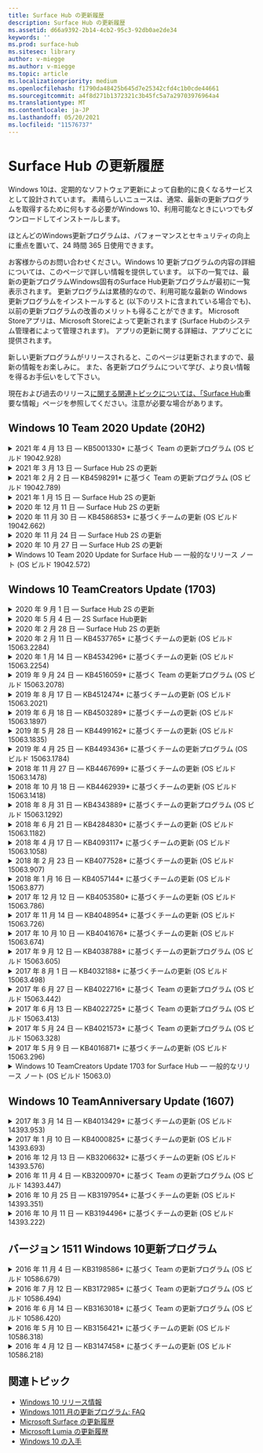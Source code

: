 ```yaml
---
title: Surface Hub の更新履歴
description: Surface Hub の更新履歴
ms.assetid: d66a9392-2b14-4cb2-95c3-92db0ae2de34
keywords: ''
ms.prod: surface-hub
ms.sitesec: library
author: v-miegge
ms.author: v-miegge
ms.topic: article
ms.localizationpriority: medium
ms.openlocfilehash: f1790da48425b645d7e25342cfd4c1b0cde44661
ms.sourcegitcommit: a4f8d271b1372321c3b45fc5a7a29703976964a4
ms.translationtype: MT
ms.contentlocale: ja-JP
ms.lasthandoff: 05/20/2021
ms.locfileid: "11576737"
---
```

# <a name="surface-hub-update-history"></a>Surface Hub の更新履歴

Windows 10は、定期的なソフトウェア更新によって自動的に良くなるサービスとして設計されています。 素晴らしいニュースは、通常、最新の更新プログラムを取得するために何もする必要がWindows 10、利用可能なときにいつでもダウンロードしてインストールします。

ほとんどのWindows更新プログラムは、パフォーマンスとセキュリティの向上に重点を置いて、24 時間 365 日使用できます。

お客様からのお問い合わせください。Windows 10 更新プログラムの内容の詳細については、このページで詳しい情報を提供しています。 以下の一覧では、最新の更新プログラムWindows固有のSurface Hub更新プログラムが最初に一覧表示されます。 更新プログラムは累積的なので、利用可能な最新の Windows 更新プログラムをインストールすると (以下のリストに含まれている場合でも)、以前の更新プログラムの改善のメリットも得ることができます。 Microsoft Storeアプリは、Microsoft Storeによって更新されます (Surface Hubのシステム管理者によって管理されます)。 アプリの更新に関する詳細は、アプリごとに提供されます。

新しい更新プログラムがリリースされると、このページは更新されますので、最新の情報をお楽しみに。 また、各更新プログラムについて学び、より良い情報を得るお手伝いをして下さい。

現在および過去のリリース[に関する関連トピックについては、「Surface Hub](https://support.microsoft.com/products/surface-devices/surface-hub)重要な情報」ページを参照してください。注意が必要な場合があります。

## <a name="windows-10-team-2020-update-20h2"></a>Windows 10 Team 2020 Update (20H2)

<details>
<summary>2021 年 4 月 13 日 — KB5001330* に基づく Team の更新プログラム (OS ビルド 19042.928)</summary>

この更新プログラムには、品質Surface Hub修正プログラムが含まれています。 [更新履歴] Surface Hubに既に説明されていないWindows 10[更新プログラム](https://support.microsoft.com/help/4581839/windows-10-update-history)の主な更新プログラムには、次のものが含まれます。

* すべての累積的な更新プログラムではなく、一部Surface Hubデバイスが毎月のセキュリティ更新プログラムWindowsインストールしていたという問題Windows解決します。

デバイスの機能と[サービスSurface Hub/](/surface-hub/)無効にする方法については、「管理者向けガイド」を参照してください。 *[KB5001330](https://support.microsoft.com/help/5001330)
</details>

<details>
<summary>2021 年 3 月 13 日 — Surface Hub 2S の更新</summary>

この更新プログラムは、2S Surface Hub固有の更新プログラムであり、以下に示すドライバーとファームウェアの更新プログラムを提供します。

* Intel(R) Bluetoothドライバー - 22.30.0.4
  * セキュリティ更新プログラムに取り組み、システムの安定性を向上します。
* Intel(R) グラフィックス ドライバー - 27.20.100.8682
  * セキュリティ更新プログラムに取り組み、システムの安定性を向上します。
* Intel(R) Wi-Fiドライバー - 22.30.0.11
  * セキュリティ更新プログラムに取り組み、システムの安定性を向上します。
</details>

<details>
<summary>2021 年 2 月 2 日 — KB4598291* に基づく Team の更新プログラム (OS ビルド 19042.789)</summary>

この更新プログラムには、品質Surface Hub修正プログラムが含まれています。 [更新履歴] Surface Hubに既に説明されていないWindows 10[更新プログラム](https://support.microsoft.com/help/4581839/windows-10-update-history)の主な更新プログラムには、次のものが含まれます。

* デバイス アカウントの UPN が SMTP と等しくないExchangeとカレンダーの同期が機能する修正。
* 管理者がカレンダーと同期中にモダン認証の使用を無効にする機能を追加Exchange。
* [デバイス アカウントSurface Hubを使用する] 機能が有効になっていると、ユーザーにプロキシ資格情報の入力を求めるメッセージが表示されません。
* 認証を必要とするプロキシWindows場合、更新とストアの更新チェックが完了しない問題を解決します。
* 有線取り込みシナリオ中に、Connectアプリの信頼性が向上します。

デバイスの機能と[サービスSurface Hub/](https://docs.microsoft.com/surface-hub/)無効にする方法については、「管理者向けガイド」を参照してください。 *[KB4598291](https://support.microsoft.com/help/4598291)
</details>

<details>
<summary>2021 年 1 月 15 日 — Surface Hub 2S の更新</summary>

この更新プログラムは、2S Surface Hub固有の更新プログラムであり、以下に示すドライバーとファームウェアの更新プログラムを提供します。

* Surface SMC ファームウェア更新プログラム - 3.93.139.0
* Surface UEFI 更新プログラム - 694.3473.768.0
</details>

<details>
<summary>2020 年 12 月 11 日 — Surface Hub 2S の更新</summary>

この更新プログラムは、2S Surface Hub固有の更新プログラムであり、以下に示すドライバーとファームウェアの更新プログラムを提供します。

* Surface SMC ファームウェア更新プログラム - 3.92.139.0
* Surface UEFI 更新プログラム - 694.3447.768.0
</details>

<details>
<summary>2020 年 11 月 30 日 — KB4586853* に基づくチームの更新 (OS ビルド 19042.662)</summary>

この更新プログラムには、品質Surface Hub修正プログラムが含まれています。 [更新履歴] Surface Hubに既に説明されていないWindows 10[更新プログラム](https://support.microsoft.com/help/4581839/windows-10-update-history)の主な更新プログラムには、次のものが含まれます。

* [プライバシー] ページ設定追加オプションを提供します。
* [セッションの終了] クリーンアップによって、エッジ アプリケーションに関連するデータが完全に削除Chromium。
* 開始済みの会議がウェルカム/スタート画面に表示されない問題を解決します。
* en-US 以外の地域のクラウド回復に関する問題を解決します。
* Skype for Business
  * 方向オーディオのパフォーマンスが向上します。
  * 通話中にペンを使用した場合の"ペンタップ" のSkype for Businessしました。
* Insider Program に登録する際の信頼性Windows向上します。
* チーム シェルの信頼性Windows向上します。

デバイスの機能と[サービスSurface Hub/](https://docs.microsoft.com/surface-hub/)無効にする方法については、「管理者向けガイド」を参照してください。 *[KB4586853](https://support.microsoft.com/help/4586853)
</details>

<details>
<summary>2020 年 11 月 24 日 — Surface Hub 2S の更新</summary>

この更新プログラムは、2S Surface Hub固有の更新プログラムであり、以下に示すドライバーとファームウェアの更新プログラムを提供します。

* Surface SMC ファームウェア更新プログラム - 3.91.139.0
  * 接続されたスタンバイの信頼性を向上します。
* Surface Touch ファームウェアの更新プログラム - 3.91.139.0
  * 接続されたスタンバイタッチ応答を改善します。
* Surface USB オーディオ ファームウェアの更新プログラム - 3.91.139.0
* Surface Pen ファームウェアの更新プログラム - 3.91.139.0
</details>

<details>
<summary>2020 年 10 月 27 日 — Surface Hub 2S の更新</summary>

この更新プログラムは、2S Surface Hub固有の更新プログラムであり、以下に示すドライバーとファームウェアの更新プログラムを提供します。

* Surface System Aggregator ファームウェア更新プログラム - 4.14.139.0
* Surface UEFI 更新プログラム - 694.3386.768.0
</details>

<details>
<summary>Windows 10 Team 2020 Update for Surface Hub — 一般的なリリース ノート (OS ビルド 19042.572)</summary>

この更新プログラムには、品質Surface Hub修正プログラムが含まれています。 [Windows 10](https://support.microsoft.com/help/4581839/windows-10-update-history)更新履歴で既に説明されていない Surface Hub の主要な更新プログラムは、"Windows 10 Team[2020 Update](https://docs.microsoft.com/surface-hub/surface-hub-2020-update-whats-new)の新機能" ページに示されています。

地域、配布方法、およびデバイスの種類別の更新プログラムの可用性の詳細については、「Install[Windows 10 Team 2020 Update」](https://docs.microsoft.com/surface-hub/surface-hub-2020-update)ページを参照してください。
</details>

## <a name="windows-10-team-creators-update-1703"></a>Windows 10 TeamCreators Update (1703)

<details>
<summary>2020 年 9 月 1 日 — Surface Hub 2S の更新</summary>

この更新プログラムは、2S Surface Hub固有の更新プログラムであり、以下に示すドライバーとファームウェアの更新プログラムを提供します。

* Surface SMC ファームウェア更新プログラム - 1.177.139.0
  * フィールド修復のシナリオを改善します。
* Surface SSD ファームウェア更新プログラム - 5.14.139.0
  * システムの安定性が向上します。
* Surface シリアル ハブ ドライバー - 9.40.139.0
  * システムの安定性が向上します。
</details>

<details>
<summary>2020 年 5 月 4 日 — 2S Surface Hub更新</summary>

この更新プログラムは、2S Surface Hub固有の更新プログラムであり、以下に示すドライバーとファームウェアの更新プログラムを提供します。

* Surface USB オーディオ ドライバー - 15.3.6.0
  * 方向オーディオのパフォーマンスが向上します。
* Intel(R) ディスプレイ オーディオ ドライバー - 10.27.0.5
  * 画面共有のシナリオを改善します。
* Intel(R) グラフィックス ドライバー - 26.20.100.7263
  * システムの安定性が向上します。
* Surface System ドライバー - 1.7.139.0
  * システムの安定性が向上します。
* Surface SMC ファームウェア更新プログラム - 1.176.139.0
  * システムの安定性が向上します。
</details>

<details>
<summary>2020 年 2 月 28 日 — Surface Hub 2S の更新</summary>

この更新プログラムは、2S Surface Hub固有の更新プログラムであり、以下に示すドライバーとファームウェアの更新プログラムを提供します。

* Surface Integration ドライバー - 13.46.139.0 
  * 表示の明るさのシナリオを改善します。
* Intel(R) 管理エンジン インターフェイス ドライバー - 1914.12.0.1256
  * システムの安定性が向上します。
* Surface SMC ファームウェア更新プログラム - 1.161.139.0
  * ペンバッテリーのパフォーマンスが向上します。
* Surface UEFI 更新プログラム - 694.2938.768.0
  * システムの安定性が向上します。
</details>

<details>
<summary>2020 年 2 月 11 日 — KB4537765* に基づくチームの更新 (OS ビルド 15063.2284)</summary>

この更新プログラムには、品質Surface Hub修正プログラムが含まれています。 [更新履歴] Surface Hubに既に説明されていないWindows 10[更新プログラム](https://support.microsoft.com/help/4018124/windows-10-update-history)の主な更新プログラムには、次のものが含まれます。

* 通話中にハブ 2S が他の参加者からうまく聞こえないSkype for Businessします。
* 一部のアラビア語、ヘブライ語、その他の RTL 言語の使用シナリオの信頼性が向上Surface Hub。

デバイスの機能と[サービスSurface Hub/](https://docs.microsoft.com/surface-hub/)無効にする方法については、「管理者向けガイド」を参照してください。
*[KB4537765](https://support.microsoft.com/help/4537765)
</details>

<details>
<summary>2020 年 1 月 14 日 — KB4534296* に基づくチームの更新 (OS ビルド 15063.2254)</summary>

この更新プログラムには、品質Surface Hub修正プログラムが含まれています。 [更新履歴] Surface Hubに既に説明されていないWindows 10[更新プログラム](https://support.microsoft.com/help/4018124/windows-10-update-history)の主な更新プログラムには、次のものが含まれます。

* 2S のログ コレクションに関する問題Microsoft Surface Hubします。

デバイスの機能と[サービスSurface Hub/](https://docs.microsoft.com/surface-hub/)無効にする方法については、「管理者向けガイド」を参照してください。
*[KB4534296](https://support.microsoft.com/help/4534296)
</details>

<details>
<summary>2019 年 9 月 24 日 — KB4516059* に基づく Team の更新プログラム (OS ビルド 15063.2078)</summary>

この更新プログラムには、品質Surface Hub修正プログラムが含まれています。 [更新履歴] Surface Hubに既に説明されていないWindows 10[更新プログラム](https://support.microsoft.com/help/4018124/windows-10-update-history)の主な更新プログラムには、次のものが含まれます。

 * [2S Surface Hub] ページ設定に更新して、回復オプションを正確に反映します。
 * デバイスの認識Surface Hub 2S ようこそ画面に更新します。
 * チーム シェルのバックグラウンドが正Windows表示されない問題に対処しました。
 * MDM ポリシーを使用して構成した場合のスタート メニューレイアウトの永続性に関する問題に対処しました。
 * 一部の内部 web サイトMicrosoft Edgeに発生する問題を修正しました。
 * フルスクリーン モードで表示Skype for Business発生する問題を修正しました。

デバイスの機能と[サービスSurface Hub/](https://docs.microsoft.com/surface-hub/)無効にする方法については、「管理者向けガイド」を参照してください。
*[KB4503289](https://support.microsoft.com/help/4503289)
</details>

<details>
<summary>2019 年 8 月 17 日 — KB4512474* に基づくチームの更新 (OS ビルド 15063.2021)</summary>

この更新プログラムには、品質Surface Hub修正プログラムが含まれています。 [更新履歴] Surface Hubに既に説明されていないWindows 10[更新プログラム](https://support.microsoft.com/help/4018124/windows-10-update-history)の主な更新プログラムには、次のものが含まれます。

 * ハブ 2S のビデオアウトが既定で "Duplicate" モードに設定されます。
 * 一部のアラビア語の使用シナリオの信頼性が向上Surface Hub。

デバイスの機能と[サービスSurface Hub/](https://docs.microsoft.com/surface-hub/)無効にする方法については、「管理者向けガイド」を参照してください。
*[KB4503289](https://support.microsoft.com/help/4503289)
 </details>

<details>
<summary>2019 年 6 月 18 日 — KB4503289* に基づくチームの更新 (OS ビルド 15063.1897)</summary>

この更新プログラムには、品質Surface Hub修正プログラムが含まれています。 [更新履歴] Surface Hubに既に説明されていないWindows 10[更新プログラム](https://support.microsoft.com/help/4018124/windows-10-update-history)の主な更新プログラムには、次のものが含まれます。

* ユーザーがアカウントを使用してデバイスにサインインMicrosoft Surface Hubする問題Azure Active Directoryします。 この問題は、以前のセッションが正常に終了しなかったため発生します。
* TLS 1.2 接続のサポートを ID プロバイダーに追加し、Exchangeのシナリオでサポートを追加します。
* Hub 2S のハードウェア診断アプリの信頼性を向上させる修正プログラム。 
* ハブ 2S での初回実行セットアップ エクスペリエンスの一貫性を向上させる修正。 

デバイスの機能と[サービスSurface Hub/](https://docs.microsoft.com/surface-hub/)無効にする方法については、「管理者向けガイド」を参照してください。
*[KB4503289](https://support.microsoft.com/help/4503289)
</details>

<details>
<summary>2019 年 5 月 28 日 — KB4499162* に基づくチームの更新 (OS ビルド 15063.1835)</summary>

この更新プログラムには、品質Surface Hub修正プログラムが含まれています。 [更新履歴] Surface Hubに既に説明されていないWindows 10[更新プログラム](https://support.microsoft.com/help/4018124/windows-10-update-history)の主な更新プログラムには、次のものが含まれます。

* [デバイス アカウントSurface Hubを使用する] 機能が有効になっていると、ユーザーにプロキシ資格情報の入力を求めるメッセージが表示されません。
* オーディオ/ビデオが正Skypeプロキシを使用しないので、定期的に接続が失敗する問題を解決します。
* TLS 1.2 のサポートを追加Skype for Business。
* サーバーが TLS 1.0 または TLS 1.1 をSkype場合に、Skype クライアントの SIP 接続エラーを解決します。

デバイスの機能と[サービスSurface Hub/](https://docs.microsoft.com/surface-hub/)無効にする方法については、「管理者向けガイド」を参照してください。
*[KB4499162](https://support.microsoft.com/help/4499162)
</details>

<details>
<summary>2019 年 4 月 25 日 — KB4493436* に基づくチームの更新プログラム (OS ビルド 15063.1784)</summary>

この更新プログラムには、品質Surface Hub修正プログラムが含まれています。 [更新履歴] Surface Hubに既に説明されていないWindows 10[更新プログラム](https://support.microsoft.com/help/4018124/windows-10-update-history)の主な更新プログラムには、次のものが含まれます。

* デバイスに接続されている一部の USB デバイスでビデオとオーディオの同期の問題を解決Surface Hub。

デバイスの機能と[サービスSurface Hub/](https://docs.microsoft.com/surface-hub/)無効にする方法については、「管理者向けガイド」を参照してください。
*[KB4493436](https://support.microsoft.com/help/4493436)
</details>

<details>
<summary>2018 年 11 月 27 日 — KB4467699* に基づくチームの更新 (OS ビルド 15063.1478)</summary>

この更新プログラムには、品質Surface Hub修正プログラムが含まれています。 [更新履歴] Surface Hubに既に説明されていないWindows 10[更新プログラム](https://support.microsoft.com/help/4018124/windows-10-update-history)の主な更新プログラムには、次のものが含まれます。

* 一部のユーザーが "My Meetings and Files" にSigning-Inする問題に取り組んでいます。

デバイスの機能と[サービスSurface Hub/](https://docs.microsoft.com/surface-hub/)無効にする方法については、「管理者向けガイド」を参照してください。
*[KB4467699](https://support.microsoft.com/help/KB4467699)
</details>

<details>
<summary>2018 年 10 月 18 日 — KB4462939* に基づくチームの更新 (OS ビルド 15063.1418)</summary>

この更新プログラムには、品質Surface Hub修正プログラムが含まれています。 [更新履歴] Surface Hubに既に説明されていないWindows 10[更新プログラム](https://support.microsoft.com/help/4018124/windows-10-update-history)の主な更新プログラムには、次のものが含まれます。

* Skype for Business修正: 
  * スリープからSkype for Business場合の接続の問題を解決します
  * デバイスSkype for Business接続時のネットワーク接続の問題を解決します。
  * ディレクトリからSkype for Businessを検索するときにクラッシュする問題を解決します。
* Hub がエンタープライズ プロキシ環境で誤って "インターネット接続なし" と報告される問題を解決します。
* 顧客が新しいホワイトボード エクスペリエンスにアクセスできる機能を実装しました。

デバイスの機能と[サービスSurface Hub/](https://docs.microsoft.com/surface-hub/)無効にする方法については、「管理者向けガイド」を参照してください。
*[KB4462939](https://support.microsoft.com/help/4462939)
</details>

<details>
<summary>2018 年 8 月 31 日 — KB4343889* に基づくチームの更新プログラム (OS ビルド 15063.1292)</summary>

この更新プログラムには、品質Surface Hub修正プログラムが含まれています。 [更新履歴] Surface Hubに既に説明されていないWindows 10[更新プログラム](https://support.microsoft.com/help/4018124/windows-10-update-history)の主な更新プログラムには、次のものが含まれます。

* ユーザーのサポートを追加Microsoft Teams
* Intune 登録でタスク管理の問題を解決する
* 管理者がハブのインスタント メッセージングサービスとメール サービスを無効にできます
* アプリの追加のバグ修正と信頼性Surface Hub Skype for Business強化

デバイスの機能と[サービスSurface Hub/](https://docs.microsoft.com/surface-hub/)無効にする方法については、「管理者向けガイド」を参照してください。
*[KB4343889](https://support.microsoft.com/help/4343889)
</details>

<details>
<summary>2018 年 6 月 21 日 — KB4284830* に基づくチームの更新 (OS ビルド 15063.1182)</summary>

この更新プログラムには、品質Surface Hub修正プログラムが含まれています。 [更新履歴] Surface Hubに既に説明されていないWindows 10[更新プログラム](https://support.microsoft.com/help/4018124/windows-10-update-history)の主な更新プログラムには、次のものが含まれます。

* EMEA での GDPR 要件のサポートに関するテレメトリの変更

デバイスの機能と[サービスSurface Hub/](https://docs.microsoft.com/surface-hub/)無効にする方法については、「管理者向けガイド」を参照してください。
*[KB4284830](https://support.microsoft.com/help/KB4284830)
</details>

<details>
<summary>2018 年 4 月 17 日 — KB4093117* に基づくチームの更新 (OS ビルド 15063.1058)</summary>

この更新プログラムには、品質Surface Hub修正プログラムが含まれています。 [更新履歴] Surface Hubに既に説明されていないWindows 10[更新プログラム](https://support.microsoft.com/help/4018124/windows-10-update-history)の主な更新プログラムには、次のものが含まれます。

* 有線プロジェクションの問題を解決する
* 特定の MDM (モバイル デバイス管理) ポリシーの一括更新を有効にする
* 国際通話に関する電話ダイヤラーの問題を解決する
* 2 つの Surface Hubs が同じ会議に参加する場合のイメージ解決の問題に対応する
* OMS (Operations Management Suite) の証明書処理エラーを解決します
* セッションの最後にクリーンアップするときにセキュリティの問題に取り組む
* チャネル 149 Miracast 165 に指定Surface Hubの問題に対応します。
  * チャネル 149 ~ 165 は、地域政府の規制により、ヨーロッパ、日本、またはイスラエルでは引き続き使用できなくなります。

デバイスの機能と[サービスSurface Hub/](https://docs.microsoft.com/surface-hub/)無効にする方法については、「管理者向けガイド」を参照してください。
*[KB4093117](https://support.microsoft.com/help/4093117)
</details>

<details>
<summary>2018 年 2 月 23 日 — KB4077528* に基づくチームの更新 (OS ビルド 15063.907)</summary>

この更新プログラムには、品質Surface Hub修正プログラムが含まれています。 [更新履歴] Surface Hubに既に説明されていないWindows 10[更新プログラム](https://support.microsoft.com/help/4018124/windows-10-update-history)の主な更新プログラムには、次のものが含まれます。

* MDM 設定が正しく適用されない問題を解決しました
* クリーンアップ プロセスの改善

デバイスの機能と[サービスSurface Hub/](https://docs.microsoft.com/surface-hub/)無効にする方法については、「管理者向けガイド」を参照してください。
*[KB4077528](https://support.microsoft.com/help/4077528)
</details>

<details>
<summary>2018 年 1 月 16 日 — KB4057144* に基づくチームの更新 (OS ビルド 15063.877)</summary>

この更新プログラムには、品質Surface Hub修正プログラムが含まれています。 [更新履歴] Surface Hubに既に説明されていないWindows 10[更新プログラム](https://support.microsoft.com/help/4018124/windows-10-update-history)の主な更新プログラムには、次のものが含まれます。

* MDM 経由でスタート メニュー のタイル レイアウトを管理する機能を追加
* パスワードローテーションの構成に関する MDM のバグ修正

デバイスの機能と[サービスSurface Hub/](https://docs.microsoft.com/surface-hub/)無効にする方法については、「管理者向けガイド」を参照してください。
*[KB4057144](https://support.microsoft.com/help/4057144)
</details>

<details>
<summary>2017 年 12 月 12 日 — KB4053580* に基づくチームの更新 (OS ビルド 15063.786)</summary>

この更新プログラムには、品質Surface Hub修正プログラムが含まれています。 [更新履歴] Surface Hubに既に説明されていないWindows 10[更新プログラム](https://support.microsoft.com/help/4018124/windows-10-update-history)の主な更新プログラムには、次のものが含まれます。

* 通話中にカメラのビデオフラッシュ (ちらつきやちらつき) をSkype for Businessする
* 通知センター SSD ID の問題を解決する

デバイスの機能と[サービスSurface Hub/](https://docs.microsoft.com/surface-hub/)無効にする方法については、「管理者向けガイド」を参照してください。
*[KB4053580](https://support.microsoft.com/help/4053580)
</details>

<details>
<summary>2017 年 11 月 14 日 — KB4048954* に基づくチームの更新 (OS ビルド 15063.726)</summary>

この更新プログラムには、品質Surface Hub修正プログラムが含まれています。 [更新履歴] Surface Hubに既に説明されていないWindows 10[更新プログラム](https://support.microsoft.com/help/4018124/windows-10-update-history)の主な更新プログラムには、次のものが含まれます。

* MDM ポリシーを使用して 802.1x 有線ネットワーク認証を有効にできる機能更新プログラム。
* ファイルを開く際に、ユーザーが選択したアプリケーションを動的に選択できる機能更新プログラム。
* セッションの終了クリーンアップによって、ユーザーのアカウントとデバイス間のすべての接続が完全に削除される問題を修正します。
* クリーンアップ時間と接続時間を改善するMiracast修正。
* ad-hock 会議中に簡単に認証を利用できます。
* サービス コンポーネントがデバイス全体で構成されているのと同じプロキシを使用するように修正します。
* デバイスによって送信されるテレメトリを削減し、より徹底的にセキュリティ保護し、帯域幅の使用率を削減します。
* 会議の終了後にユーザーが Microsoft にフィードバックを提供できる機能を有効にします。

デバイスの機能と[サービスSurface Hub/](https://docs.microsoft.com/surface-hub/)無効にする方法については、「管理者向けガイド」を参照してください。
*[KB4048954](https://support.microsoft.com/help/4048954)
</details>

<details>
<summary>2017 年 10 月 10 日 — KB4041676* に基づくチームの更新 (OS ビルド 15063.674)</summary>

この更新プログラムには、品質Surface Hub修正プログラムが含まれています。 [更新履歴] Surface Hubに既に説明されていないWindows 10[更新プログラム](https://support.microsoft.com/help/4018124/windows-10-update-history)の主な更新プログラムには、次のものが含まれます。

* Skype for Business
  * スリープ状態から再起動するときにデバイスの再起動が必要な問題を解決します。
  * 外部連絡先がオンライン ハブ アカウントを使用して解決Skype修正します。
* PowerPoint
  * 一部のプレゼンテーションがハブPowerPoint表示されない問題を修正しました。
* 全般
  * システム管理者が USB ポートを無効にできない問題を修正しました。

*[KB4041676](https://support.microsoft.com/help/4041676)
</details>

<details>
<summary>2017 年 9 月 12 日 — KB4038788* に基づくチームの更新プログラム (OS ビルド 15063.605) </summary>

この更新プログラムには、品質Surface Hub修正プログラムが含まれています。 [更新履歴] Surface Hubに既に説明されていないWindows 10[更新プログラム](https://support.microsoft.com/help/4018124/windows-10-update-history)の主な更新プログラムには、次のものが含まれます。

* セキュリティ
  * デバイスがスリープ状態からスリープ解除すると、Bitlocker に関する問題が解決されます。
* 全般
  * デバイスの正常性テレメトリの頻度/量を削減し、システムのパフォーマンスを向上させます。
  * デバイスがシステム ログを収集しきれない問題を修正します。

*[KB4038788](https://support.microsoft.com/help/4038788)
</details>

<details>
<summary>2017 年 8 月 1 日 — KB4032188* に基づくチームの更新 (OS ビルド 15063.498)</summary>

* Skype for Business 
  * 再試行またはSkype for Business Sign-In再起動が必要な問題を解決します。
  * 会議のSkype for Businessが正しく表示されない問題を解決します。
  * 信頼性を向上Surface Hub Skype for Business修正。

*[KB4032188](https://support.microsoft.com/help/4032188)
</details>

<details>
<summary>2017 年 6 月 27 日 — KB4022716* に基づく Team の更新プログラム (OS ビルド 15063.442)</summary>

この更新プログラムには、品質Surface Hub修正プログラムが含まれています。 [更新履歴] Surface Hubに既に説明されていないWindows 10[更新プログラム](https://support.microsoft.com/help/4018124/windows-10-update-history)の主な更新プログラムには、次のものが含まれます。

* アドレス NVIDIA ドライバーがクラッシュし、スリープ状態の 84" が必要Surface Hub電源をオフにし、手動で再起動する必要があります。
* 一部のアプリが 84" サーバーで起動できない問題Surface Hub。

*[KB4022716](https://support.microsoft.com/help/4022716)
</details>

<details>
<summary>2017 年 6 月 13 日 — KB4022725* に基づく Team の更新プログラム (OS ビルド 15063.413)</summary>

この更新プログラムには、品質Surface Hub修正プログラムが含まれています。 [更新履歴] Surface Hubに既に説明されていないWindows 10[更新プログラム](https://support.microsoft.com/help/4018124/windows-10-update-history)の主な更新プログラムには、次のものが含まれます。

* 全般
  * ペンに関するペンインクドロップの問題を解決しました
  * "クリーンアップ" 会議に時間を延長する問題を解決しました

*[KB4022725](https://support.microsoft.com/help/4022725)
</details>

<details>
<summary>2017 年 5 月 24 日 — KB4021573* に基づく Team の更新プログラム (OS ビルド 15063.328)</summary>

この更新プログラムには、品質Surface Hub修正プログラムが含まれています。 [更新履歴] Surface Hubに既に説明されていないWindows 10[更新プログラム](https://support.microsoft.com/help/4018124/windows-10-update-history)の主な更新プログラムには、次のものが含まれます。

* 全般
  * 更新時のプロキシ設定の保持に関する問題の解決

*[KB4021573](https://support.microsoft.com/help/4021573)
</details>

<details>
<summary>2017 年 5 月 9 日 — KB4016871* に基づくチームの更新 (OS ビルド 15063.296)</summary>

この更新プログラムには、品質Surface Hub修正プログラムが含まれています。 [更新履歴] Surface Hubに既に説明されていないWindows 10[更新プログラム](https://support.microsoft.com/help/4018124/windows-10-update-history)の主な更新プログラムには、次のものが含まれます。

* 全般
  * スリープ/スリープ解除サイクルの問題に対処しました
  * いくつかのリセットと回復の問題を解決しました
  * [更新履歴] タブの問題に対処しました
  * サービスMiracastの問題を解決しました
* アプリ
  * アプリ パッケージの更新エラーを修正しました

*[KB4016871](https://support.microsoft.com/help/4016871)
</details>

<details>
<summary>Windows 10 TeamCreators Update 1703 for Surface Hub — 一般的なリリース ノート (OS ビルド 15063.0)</summary>

この更新プログラムには、品質Surface Hub修正プログラムが含まれています。 [更新履歴] Surface Hubに既に説明されていないWindows 10[更新プログラム](https://support.microsoft.com/help/4018124/windows-10-update-history)の主な更新プログラムには、次のものが含まれます。

* 大画面エクスペリエンスの進化 
  * ウェルカム と スタートの会議カルーセルを改善しました
  * 会議に参加し、[スタート] メニューから直接セッションを終了する
  * アプリは、セッション中に画面の多くを利用できます
  * 簡略化されたSkypeコントロール
  * フィードバックを提供するための改善されたメカニズム
* 個人用コンテンツにアクセスする*
  * ウェルカムまたはスタートからの個人用シングル サインオン
  * 会議に参加し、[スタート] メニューから直接セッションを終了する
  * スタートから直接OneDrive for Business個人用ファイルにアクセスする
  * 事前入力された出席者サインイン
  * "Authenticator" アプリを使用した合理化された認証フロー**
* 展開&管理 
  * 一括プロビジョニングによる簡略化された OOBE エクスペリエンス
  * クラウドベースのデバイス回復サービス
  * Enterprise証明書のサポート
  * プロキシ資格情報のサポートの強化
  * サービス品質 (QoS) Skypeのサポートが追加および /向上しました
  * デバイスの既定のデバイス ボリュームを設定する機能が設定
  * ユーザー設定に対する MDM Surface Hub[強化](https://docs.microsoft.com/surface-hub/remote-surface-hub-management)
* セキュリティの強化 
  * USB ドライブをデバイスにのみ制限BitLockerしました
  * MDM 経由で USB ポートを無効にする機能が追加されました
  * タイムアウト時に "セッションの再開" 機能を無効にする機能が追加されました
  * 有線 802.1x サポートの追加
* オーディオとプロジェクション
  * ドルビー オーディオ "Human Speaker" の機能強化
  * 通話中にペンを使用する場合の"ペンタップ" Skype for Business減少
  * インフラストラクチャ接続のサポートMiracast追加しました
* 信頼性とパフォーマンスの修正
  * いくつかのリセットと回復の問題を解決しました
  * クライアント証明書をSurface Hub Exchange認証の問題を解決しました
  * ネットワーク接続Wi-Fi資格情報の安定性の向上
  * ビデオMiracastのオーディオポップと同期の問題を修正しました
  * 自動接続動作を無効にする設定が含まれています

*シングル サインイン機能では、Office365 と OneDrive for Businessの使用が必要です **サービス要件については、「管理者ガイド」を参照してください。

</details>

## <a name="windows-10-team-anniversary-update-1607"></a>Windows 10 TeamAnniversary Update (1607)

<details>
<summary>2017 年 3 月 14 日 — KB4013429* に基づくチームの更新 (OS ビルド 14393.953)</summary>

この更新プログラムには、品質Surface Hub修正プログラムが含まれています。 [更新履歴] Surface Hubに既に説明されていないWindows 10[更新プログラム](https://support.microsoft.com/help/4018124/windows-10-update-history)の主な更新プログラムには、次のものが含まれます。

* 全般
  * 制限されたファイルの場所へのナビゲーションを防止するためのエクスプローラーのセキュリティ修正
* Skype for Business
  * リモート デスクトップ ベースの画面共有中の待機時間に対処する修正

*[KB4013429](https://support.microsoft.com/help/4013429)
</details>

<details>
<summary>2017 年 1 月 10 日 — KB4000825* に基づくチームの更新 (OS ビルド 14393.693)</summary>

この更新プログラムには、品質Surface Hub修正プログラムが含まれています。 [更新履歴] Surface Hubに既に説明されていないWindows 10[更新プログラム](https://support.microsoft.com/help/4018124/windows-10-update-history)の主な更新プログラムには、次のものが含まれます。

* 物理日本語キーボードで使用する 106/109 キーボード レイアウトの選択が有効

*[KB4000825](https://support.microsoft.com/help/4000825)
</details>

<details>
<summary>2016 年 12 月 13 日 — KB3206632* に基づくチームの更新 (OS ビルド 14393.576)</summary>

この更新プログラムには、品質Surface Hub修正プログラムが含まれています。 [更新履歴] Surface Hubに既に説明されていないWindows 10[更新プログラム](https://support.microsoft.com/help/4018124/windows-10-update-history)の主な更新プログラムには、次のものが含まれます。

* 有線接続オーディオの歪みの問題を解決する

*[KB3206632](https://support.microsoft.com/help/3206632)
</details>

<details>
<summary>2016 年 11 月 4 日 — KB3200970* に基づく Team の更新プログラム (OS ビルド 14393.447)</summary>

この更新プログラムは、Windows 10 Teamの更新プログラム (バージョン 1607) に対して、品質Surface Hub修正プログラムが含まれています。 [更新履歴] Surface Hubに既に説明されていないWindows 10[更新プログラム](https://support.microsoft.com/help/4018124/windows-10-update-history)の主な更新プログラムには、次のものが含まれます。

* Skype for Business向上のためのバグ修正

*[KB3200970](https://support.microsoft.com/help/3200970)
</details>

<details>
<summary>2016 年 10 月 25 日 — KB3197954* に基づくチームの更新 (OS ビルド 14393.351)</summary>

この更新プログラムには、品質Surface Hub修正プログラムが含まれています。 [更新履歴] Surface Hubに既に説明されていないWindows 10[更新プログラム](https://support.microsoft.com/help/4018124/windows-10-update-history)の主な更新プログラムには、次のものが含まれます。

* OS と Bios の新しいスリープ機能を有効にすることで、Surface Hubの消費電力を削減し、長期的な信頼性を向上させる
* 全般
  * 画面のキーボードが表示されない場合があるシナリオを解決します
  * スケジュールされた会議を開く際に発生するホワイトボード アプリケーションのシフトを解決します。
  * デバイスがリセットされた後、管理者がローカル管理者パスワードを変更できない問題を解決します。
  * デバイスのリセット中にステータス バーの追跡に関する問題を解決する BIOS の変更
  * 電源のダウンの問題を解決するための UEFI 更新プログラム

*[KB3197954](https://support.microsoft.com/help/3197954)
</details>

<details>
<summary>2016 年 10 月 11 日 — KB3194496* に基づくチームの更新 (OS ビルド 14393.222)</summary>

この更新プログラムは、Windows 10 Teamの更新プログラムをSurface Hub、品質の向上とセキュリティ修正が含まれています。 (デバイスがインストールされた後Windows 10バージョン 1607 で実行されます)。[更新履歴] Surface Hubに既に説明されていないWindows 10[更新プログラム](https://support.microsoft.com/help/4018124/windows-10-update-history)の主な更新プログラムには、次のものが含まれます。

* Skype for Business
  * フェデレーション アカウントを使用して会議に参加する際の問題を含む、会議に参加する際のパフォーマンスの向上
  * ビデオ ベースの画面共有 (VBSS) のサポートが、Skype for BusinessでSurface Hub
  * アイドル時間の問題が 5 分後に解決された切断
  * ハブSkype共有エラーの解決済み
  * 以下を含むSkypeビデオの改善点:
    * 複数のビデオ発表者との会議中にビデオが失われる
    * 通話中のビデオトリミング
    * 他の参加者の発信通話ビデオが表示されない
  * UPN サインイン エラーの問題を修正しました
  * セッション開始プロトコル (SIP) 呼び出しの使用中にダイヤル パッドに関する問題に対処しました
* ホワイトボード
  * ユーザーは、オンライン サービスを使用してホワイトボード セッションを保存OneDrive呼び出す (共有機能を介して)
  * ドックからペンを削除するときにホワイトボードを起動する機能が改善されました
* アプリ
  * 個人用ファイルとOneDriveファイルにアクセスするために、アプリに事前インストールされたアプリ
  * 写真とビデオを表示するために、プリインストールされた写真アプリ
  * プレインストールされた PowerBI アプリ(ダッシュボードを表示する)
  * Word、Office、Excel、PowerPointのアプリは、すべてインク対応です。
  * エッジ オン Surface Hub Flash ベースの Web サイトがサポートされる
* 全般
  * 有効なオーディオ デバイスの選択 (外部オーディオ デバイスを使用して接続された Surface Hub の場合)
  * DisplayPort 出力コネクタでの HDCP のサポートが有効
  * ユーザービリティの最適化のための設定に対するシステム UI の変更 (詳細については [、「User and Admin Guides」](https://www.microsoft.com/surface/support/surface-hub) を参照)
  * サインイン フローを高速化するバグ修正Azure Active Directoryパフォーマンスの最適化
  * データのリセットと復元に必要な時間が大幅にSurface Hub
  * Windows DefenderUI が設定内に追加されました
  * 開始する UX タッチの改善
  * サポートされているデバイスで、1080p を超えるワイヤレス プロジェクションをサポートMiracastをサポート
  * 解決済み "インターネット接続なし" と "予定が最新の状態になってない" という誤った通知状態が起動から
  * 画面キーボードの信頼性の向上
  * Windows Imaging & Configuration Designer (ICD) を使用して Surface Hub プロビジョニング パッケージを作成するための追加のサポートと、Operations Management Suite (OMS) での Surface Hub 監視ソリューションの改善

*[KB3194496](https://support.microsoft.com/help/3194496)
</details>

## <a name="updates-for-windows-10-version-1511"></a>バージョン 1511 Windows 10更新プログラム

<details>
<summary>2016 年 11 月 4 日 — KB3198586* に基づく Team の更新プログラム (OS ビルド 10586.679)</summary>

Windows 10 Team (バージョン 1511) から Surface Hub へのこの更新プログラムには、「更新履歴」で説明されている品質の向上と[セキュリティ修正Windows 10含まれています](https://support.microsoft.com/help/4018124/windows-10-update-history)。 この更新プログラムSurface Hub特定のアイテムはありません。

*[KB3198586](https://support.microsoft.com/help/3198586)
</details>

<details>
<summary>2016 年 7 月 12 日 — KB3172985* に基づく Team の更新プログラム (OS ビルド 10586.494)</summary>

この更新プログラムには、品質の向上とセキュリティ修正が含まれています。 この更新プログラムでは、新しいオペレーティング システム機能は導入されません。 更新プログラムに固有の主Surface Hub (更新履歴に含まれていないものWindows 10[含](https://support.microsoft.com/help/4018124/windows-10-update-history)まれます。

* システムクラッシュの原因Windows修正
* エッジクラッシュが繰り返される問題を修正しました
* シャットダウン前のサービスクラッシュの原因となる問題を修正しました
* セッション後に一部のアプリ データが適切に削除されない問題を修正しました
* NFC のパフォーマンスを向上させるために Broadcom NFC ドライバーを更新しました
* パフォーマンスを向上Wi-Fi、マーベル のドライバー Miracastしました
* Nvidia ドライバーを更新して、84" デバイスに薄暗いコンテンツやファジー コンテンツSurface Hub表示されるバグを修正しました
* 次Skype for Business含む多数の問題が修正されました。 
  * 会議中に切断Skype for Business原因となる問題
  * 会議の開催者がフェデレーション構成のときにユーザーが会議に参加できなかった問題
  * アプリケーション共有Skype for Business有効にする
  * アプリケーションがクラッシュSkype発生した問題
* "設定" にプロンプトを追加し、完了前にデバイスのリセットが中断された場合に OS が破損する可能性をユーザーに通知しました

*[KB3172985](https://support.microsoft.com/help/3172985)
</details>

<details>
<summary>2016 年 6 月 14 日 — KB3163018* に基づく Team の更新プログラム (OS ビルド 10586.420)</summary>

この更新プログラムには、品質Surface Hub修正プログラムが含まれています。 この更新プログラムでは、新しいオペレーティング システム機能は導入されません。 [更新履歴] Surface Hubに既に説明されていないWindows 10[更新プログラム](https://support.microsoft.com/help/4018124/windows-10-update-history)の主な更新プログラムには、次のものが含まれます。

* 制約付きリリース。 特定のパッケージの詳細については、2016 年 7 月 12 日 — [KB3172985](https://support.microsoft.com/en-us/help/3172985) (OS ビルド 10586.494) Surface Hubを参照してください。

*[KB3163018](https://support.microsoft.com/help/3163018)
</details>

<details>
<summary>2016 年 5 月 10 日 — KB3156421* に基づくチームの更新 (OS ビルド 10586.318)</summary>

この更新プログラムには、品質Surface Hub修正プログラムが含まれています。 この更新プログラムでは、新しいオペレーティング システム機能は導入されません。 [更新履歴] Surface Hubに既に説明されていないWindows 10[更新プログラム](https://support.microsoft.com/help/4018124/windows-10-update-history)の主な更新プログラムには、次のものが含まれます。

* 特定のストア アプリ (OneDrive) のインストールが妨OneDrive修正
* タッチ入力がアプリケーションでの応答を停止する原因となる問題を修正しました

*[KB3156421](https://support.microsoft.com/help/3156421)
</details>

<details>
<summary>2016 年 4 月 12 日 — KB3147458* に基づくチームの更新 (OS ビルド 10586.218)</summary>

この更新プログラムには、品質Surface Hub修正プログラムが含まれています。 この更新プログラムでは、新しいオペレーティング システム機能は導入されません。 [更新履歴] Surface Hubに既に説明されていないWindows 10[更新プログラム](https://support.microsoft.com/help/4018124/windows-10-update-history)の主な更新プログラムには、次のものが含まれます。

* セッション間でボリューム レベルが正しくリセットされない問題を修正しました

*[KB3147458](https://support.microsoft.com/help/3147458)
</details>

## <a name="related-topics"></a>関連トピック

* [Windows 10 リリース情報](https://go.microsoft.com/fwlink/p/?LinkId=724328)
* [Windows 1011 月の更新プログラム: FAQ](https://windows.microsoft.com/windows-10/windows-update-faq)
* [Microsoft Surface の更新履歴](https://go.microsoft.com/fwlink/p/?LinkId=724327)
* [Microsoft Lumia の更新履歴](https://go.microsoft.com/fwlink/p/?LinkId=785968)
* [Windows 10 の入手](https://go.microsoft.com/fwlink/p/?LinkId=616447)
